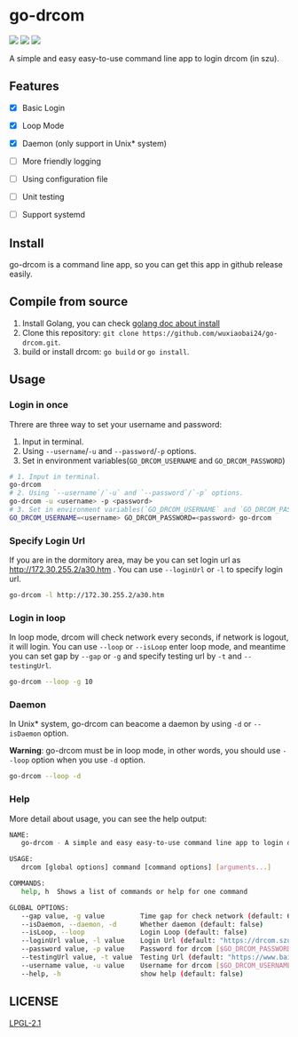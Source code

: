 # go-drcom

![](https://img.shields.io/github/stars/wuxiaobai24/go-drcom?style=social)
![](https://img.shields.io/github/downloads/wuxiaobai24/go-drcom/total)
![](https://img.shields.io/github/license/wuxiaobai24/go-drcom)



A simple and easy easy-to-use command line app to login drcom (in szu).

## Features

- [x] Basic Login
- [x] Loop Mode
- [x] Daemon (only support in Unix* system)
- [ ] More friendly logging
- [ ] Using configuration file
- [ ] Unit testing
- [ ] Support systemd


## Install

go-drcom is a command line app, so you can get this app in github release easily.

## Compile from source

1. Install Golang, you can check [golang doc about install](https://golang.org/doc/install)
2. Clone this repository: `git clone https://github.com/wuxiaobai24/go-drcom.git`.
3. build or install drcom: `go build` or `go install`.

## Usage

### Login in once

Threre are three way to set your username and password:

1. Input in terminal.
2. Using `--username`/`-u` and `--password`/`-p` options.
3. Set in environment variables(`GO_DRCOM_USERNAME` and `GO_DRCOM_PASSWORD`)

```bash
# 1. Input in terminal.
go-drcom 
# 2. Using `--username`/`-u` and `--password`/`-p` options.
go-drcom -u <username> -p <password>
# 3. Set in environment variables(`GO_DRCOM_USERNAME` and `GO_DRCOM_PASSWORD`)
GO_DRCOM_USERNAME=<username> GO_DRCOM_PASSWORD=<password> go-drcom 
```

### Specify Login Url

If you are in the dormitory area, may be you can set login url as http://172.30.255.2/a30.htm . You can use `--loginUrl` or `-l` to specify login url.

```bash
go-drcom -l http://172.30.255.2/a30.htm
```

### Login in loop

In loop mode, drcom will check network every <gap> seconds, if network is logout, it will login. You can use `--loop` or `--isLoop` enter loop mode, and meantime you can set gap by `--gap` or `-g` and specify testing url by `-t` and `--testingUrl`.

```bash
go-drcom --loop -g 10
```

### Daemon

In Unix* system, go-drcom can beacome a daemon by using `-d` or `--isDaemon` option. 

**Warning**: go-drcom must be in loop mode, in other words, you should use `--loop` option when you use `-d` option.

```bash
go-drcom --loop -d
```

### Help

More detail about usage, you can see the help output:

```bash
NAME:
   go-drcom - A simple and easy easy-to-use command line app to login drcom (in szu).

USAGE:
   drcom [global options] command [command options] [arguments...]

COMMANDS:
   help, h  Shows a list of commands or help for one command

GLOBAL OPTIONS:
   --gap value, -g value         Time gap for check network (default: 60)
   --isDaemon, --daemon, -d      Whether daemon (default: false)
   --isLoop, --loop              Login Loop (default: false)
   --loginUrl value, -l value    Login Url (default: "https://drcom.szu.edu.cn")
   --password value, -p value    Password for drcom [$GO_DRCOM_PASSWORD]
   --testingUrl value, -t value  Testing Url (default: "https://www.baidu.com")
   --username value, -u value    Username for drcom [$GO_DRCOM_USERNAME]
   --help, -h                    show help (default: false)
```

## LICENSE

[LPGL-2.1](https://github.com/wuxiaobai24/go-drcom/LICENSE)